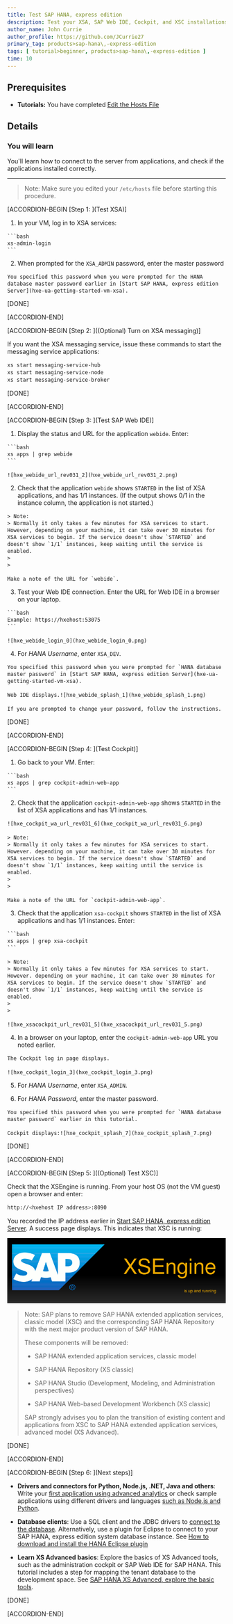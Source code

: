 ```yaml
---
title: Test SAP HANA, express edition
description: Test your XSA, SAP Web IDE, Cockpit, and XSC installations.
author_name: John Currie
author_profile: https://github.com/JCurrie27
primary_tag: products>sap-hana\,-express-edition
tags: [ tutorial>beginner, products>sap-hana\,-express-edition ]
time: 10
---
```


<!-- loio0377017816dc46b09db7b2e13bfabc0a -->

## Prerequisites
 - **Tutorials:** You have completed [Edit the Hosts File](https://developers.sap.com/tutorials/hxe-ua-hosts.html)

## Details
### You will learn
You'll learn how to connect to the server from applications, and check if the applications installed correctly.

---

> Note:
> Make sure you edited your `/etc/hosts` file before starting this procedure.
> 
> 

[ACCORDION-BEGIN [Step 1: ](Test XSA)]

1.   In your VM, log in to XSA services: 

    ```bash
    xs-admin-login
    ```

2.   When prompted for the `XSA_ADMIN` password, enter the master password 

    You specified this password when you were prompted for the HANA database master password earlier in [Start SAP HANA, express edition Server](hxe-ua-getting-started-vm-xsa).

[DONE]

[ACCORDION-END]

[ACCORDION-BEGIN [Step 2: ]((Optional) Turn on XSA messaging)]

If you want the XSA messaging service, issue these commands to start the messaging service applications:

```bash
xs start messaging-service-hub
xs start messaging-service-node
xs start messaging-service-broker

```

[DONE]

[ACCORDION-END]

[ACCORDION-BEGIN [Step 3: ](Test SAP Web IDE)]

1.   Display the status and URL for the application `webide`. Enter: 

    ```bash
    xs apps | grep webide
    ```

    ![hxe_webide_url_rev031_2](hxe_webide_url_rev031_2.png)

2.   Check that the application `webide` shows `STARTED` in the list of XSA applications, and has 1/1 instances. (If the output shows 0/1 in the instance column, the application is not started.) 

    > Note:
    > Normally it only takes a few minutes for XSA services to start. However, depending on your machine, it can take over 30 minutes for XSA services to begin. If the service doesn't show `STARTED` and doesn't show `1/1` instances, keep waiting until the service is enabled.
    > 
    > 

    Make a note of the URL for `webide`.

3.   Test your Web IDE connection. Enter the URL for Web IDE in a browser on your laptop. 

    ```bash
    Example: https://hxehost:53075
    ```

    ![hxe_webide_login_0](hxe_webide_login_0.png)

4.   For *HANA Username*, enter `XSA_DEV`. 

    You specified this password when you were prompted for `HANA database master password` in [Start SAP HANA, express edition Server](hxe-ua-getting-started-vm-xsa).

    Web IDE displays.![hxe_webide_splash_1](hxe_webide_splash_1.png)

    If you are prompted to change your password, follow the instructions.

[DONE]

[ACCORDION-END]

[ACCORDION-BEGIN [Step 4: ](Test Cockpit)]

1.   Go back to your VM. Enter: 

    ```bash
    xs apps | grep cockpit-admin-web-app
    ```

2.   Check that the application `cockpit-admin-web-app` shows `STARTED` in the list of XSA applications and has 1/1 instances. 

    ![hxe_cockpit_wa_url_rev031_6](hxe_cockpit_wa_url_rev031_6.png)

    > Note:
    > Normally it only takes a few minutes for XSA services to start. However. depending on your machine, it can take over 30 minutes for XSA services to begin. If the service doesn't show `STARTED` and doesn't show `1/1` instances, keep waiting until the service is enabled.
    > 
    > 

    Make a note of the URL for `cockpit-admin-web-app`.

3.   Check that the application `xsa-cockpit` shows `STARTED` in the list of XSA applications and has 1/1 instances. Enter: 

    ```bash
    xs apps | grep xsa-cockpit
    ```

    > Note:
    > Normally it only takes a few minutes for XSA services to start. However. depending on your machine, it can take over 30 minutes for XSA services to begin. If the service doesn't show `STARTED` and doesn't show `1/1` instances, keep waiting until the service is enabled.
    > 
    > 

    ![hxe_xsacockpit_url_rev031_5](hxe_xsacockpit_url_rev031_5.png)

4.   In a browser on your laptop, enter the `cockpit-admin-web-app` URL you noted earlier. 

    The Cockpit log in page displays.

    ![hxe_cockpit_login_3](hxe_cockpit_login_3.png)

5.   For *HANA Username*, enter `XSA_ADMIN`. 

6.   For *HANA Password*, enter the master password. 

    You specified this password when you were prompted for `HANA database master password` earlier in this tutorial.

    Cockpit displays:![hxe_cockpit_splash_7](hxe_cockpit_splash_7.png)

[DONE]

[ACCORDION-END]

[ACCORDION-BEGIN [Step 5: ]((Optional) Test XSC)]

Check that the XSEngine is running. From your host OS (not the VM guest) open a browser and enter:

```bash
http://<hxehost IP address>:8090
```

You recorded the IP address earlier in [Start SAP HANA, express edition Server](hxe-ua-getting-started-vm-xsa). A success page displays. This indicates that XSC is running:

![HXE_XS_Success_4](HXE_XS_Success_4.png)

> Note:
> SAP plans to remove SAP HANA extended application services, classic model (XSC) and the corresponding SAP HANA Repository with the next major product version of SAP HANA.
> 
> These components will be removed:
> 
> -   SAP HANA extended application services, classic model
> 
> -   SAP HANA Repository (XS classic)
> 
> -   SAP HANA Studio (Development, Modeling, and Administration perspectives)
> 
> -   SAP HANA Web-based Development Workbench (XS classic)
> 
> 
> SAP strongly advises you to plan the transition of existing content and applications from XSC to SAP HANA extended application services, advanced model (XS Advanced).
> 
> 

[DONE]

[ACCORDION-END]

[ACCORDION-BEGIN [Step 6: ](Next steps)]

-   **Drivers and connectors for Python, Node.js, .NET, Java and others**: Write your [first application using advanced analytics](https://developers.sap.com/mission.xsa-analytics-advanced.html) or check sample applications using different drivers and languages [such as Node.js and Python](https://developers.sap.com/mission.xsa-analytics-advanced.html).

-   **Database clients**: Use a SQL client and the JDBC drivers to [connect to the database](hxe-cj1-download-sql-client). Alternatively, use a plugin for Eclipse to connect to your SAP HANA, express edition system database instance. See [How to download and install the HANA Eclipse plugin](hxe-howto-eclipse)

-   **Learn XS Advanced basics**: Explore the basics of XS Advanced tools, such as the administration cockpit or SAP Web IDE for SAP HANA. This tutorial includes a step for mapping the tenant database to the development space. See [SAP HANA XS Advanced, explore the basic tools](xsa-explore-basics).


[DONE]

[ACCORDION-END]


